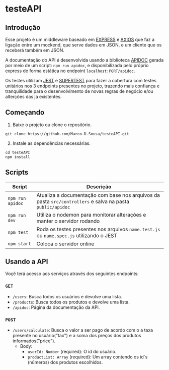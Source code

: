 # testeAPI

## Introdução

Esse projeto é um middleware baseado em [EXPRESS](https://expressjs.com/) e [AXIOS](https://axios-http.com/docs/intro) que faz a ligação entre um mockend, que serve dados em JSON, e um cliente que os receberá também em JSON.

A documentação do API é desenvolvida usando a biblioteca [APIDOC](https://apidocjs.com/) gerada por meio de um script: `npm run apidoc`, e disponibilizada pelo próprio express de forma estática no endpoint `localhost:PORT/apidoc`.

Os testes utilizam [JEST](https://jestjs.io/) e [SUPERTEST](https://github.com/ladjs/supertest) para fazer a cobertura com testes unitários nos 3 endpoints presentes no projeto, trazendo mais confiança e tranquilidade para o desenvolvimento de novas regras de negócio e/ou alterções das já existentes.


## Começando
1. Baixe o projeto ou clone o repositório.
```
git clone https://github.com/Marco-D-Sousa/testeAPI.git
```
2. Instale as dependências necessárias.
```
cd testeAPI
npm install
```

## Scripts
| Script | Descrição |
| ----------- | ----------- |
| `npm run apidoc` | Atualiza a documentação com base nos arquivos da pasta `src/controllers` e salva na pasta `public/apidoc` |
| `npm run dev` | Utiliza o nodemon para monitorar alterações e manter o servidor rodando | 
| `npm test` | Roda os testes presentes nos arquivos `name.test.js` ou `name.spec.js` utilizando o JEST| 
| `npm start` | Coloca o servidor online | 

## Usando a API

Voçê terá acesso aos serviços através dos seguintes endpoints:

### `GET`

- `/users`: Busca todos os usuários e devolve uma lista.
- `/products`: Busca todos os produtos e devolve uma lista.
- `/apidoc`: Página da documentação da API.
  

### `POST`

- `/users/calculate`: Busca o valor a ser pago de acordo com o a taxa presente no usuário("tax") e a soma dos preços dos produtos informados("price").
  - Body:
    - `userId: Number` (required): O id do usuário.
    - `productList: Array` (required): Um array contendo os id´s (números) dos produtos escolhidos.
   

